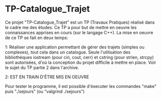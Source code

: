 # TP-Catalogue_Trajet

Ce projet "TP-Catalogue_Trajet" est un TP (Travaux Pratiques) réalisé dans 
le cadre me des études. Ce TP a pour but de mettre en oeuvre les 
connaissances apprises en cours (sur le langage C++). La mise en oeuvre
de ce TP se fait en deux temps:

1: Réaliser une application permettant de gérer des trajets (simples ou
complexes), tout cela dans un catalogue. Seule l'utilisation des 
bibliothèques iostream (pour cin, cout, cerr) et cstring (pour strlen, 
strcpy) sont autorisées, d'où la conception du projet difficile à mettre
en place. Voir le sujet du TP partie 2 dans l'archive.

2: EST EN TRAIN D'ÊTRE MIS EN OEUVRE

Pour tester le programme, il est possible d'éxecuter les commandes 
"make" puis "./sejours" (ou "valgrind ./sejours")
